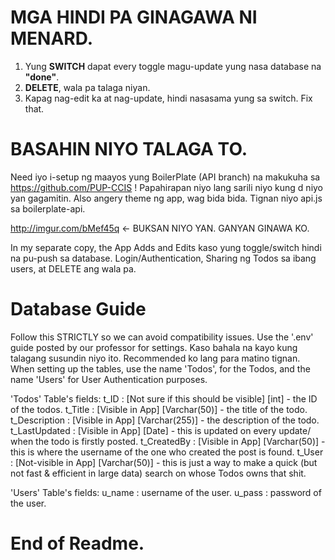 # MGA HINDI PA GINAGAWA NI MENARD.
1. Yung <b>SWITCH</b> dapat every toggle magu-update yung nasa database na <b>"done"</b>.
2. <b>DELETE</b>, wala pa talaga niyan.
3. Kapag nag-edit ka at nag-update, hindi nasasama yung sa switch. Fix that.

# BASAHIN NIYO TALAGA TO.
Need iyo i-setup ng maayos yung BoilerPlate (API branch) na makukuha sa https://github.com/PUP-CCIS ! Papahirapan niyo lang sarili niyo kung d niyo yan gagamitin. Also angery theme ng app, wag bida bida. Tignan niyo api.js sa boilerplate-api.

http://imgur.com/bMef45q <- BUKSAN NIYO YAN. GANYAN GINAWA KO.

In my separate copy, the App Adds and Edits kaso yung toggle/switch hindi na pu-push sa database. Login/Authentication, Sharing ng Todos sa ibang users, at DELETE ang wala pa.

# Database Guide
Follow this STRICTLY so we can avoid compatibility issues. Use the '.env' guide posted by our professor for settings.
Kaso bahala na kayo kung talagang susundin niyo ito. Recommended ko lang para matino tignan.
When setting up the tables, use the name 'Todos', for the Todos, and the name 'Users' for User Authentication purposes.

'Todos' Table's fields:
t_ID : [Not sure if this should be visible] [int] - the ID of the todos.
t_Title : [Visible in App] [Varchar(50)] - the title of the todo.
t_Description : [Visible in App] [Varchar(255)] - the description of the todo.
t_LastUpdated : [Visible in App] [Date] - this is updated on every update/ when the todo is firstly posted.
t_CreatedBy : [Visible in App] [Varchar(50)] - this is where the username of the one who created the post is found.
t_User : [Not-visible in App] [Varchar(50)] - this is just a way to make a quick (but not fast & efficient in large data) search on whose Todos owns that shit.

'Users' Table's fields:
u_name : username of the user.
u_pass : password of the user.

# End of Readme.
